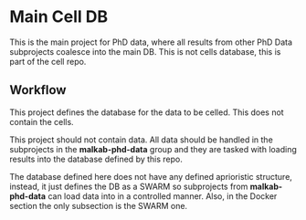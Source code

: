 # Main Cell DB

This is the main project for PhD data, where all results from other PhD Data subprojects coalesce into the main DB. This is not cells database, this is part of the cell repo.


## Workflow

This project defines the database for the data to be celled. This does not contain the cells.

This project should not contain data. All data should be handled in the subprojects in the **malkab-phd-data** group and they are tasked with loading results into the database defined by this repo.

The database defined here does not have any defined aprioristic structure, instead, it just defines the DB as a SWARM so subprojects from **malkab-phd-data** can load data into in a controlled manner. Also, in the Docker section the only subsection is the SWARM one.
